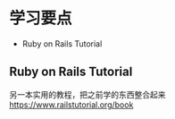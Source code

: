 # 学习要点

- Ruby on Rails Tutorial

## Ruby on Rails Tutorial
另一本实用的教程，把之前学的东西整合起来
<https://www.railstutorial.org/book>